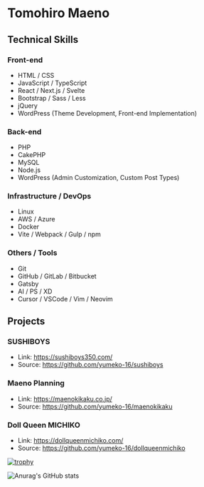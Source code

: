 # Tomohiro Maeno

## Technical Skills

### Front-end

- HTML / CSS
- JavaScript / TypeScript
- React / Next.js / Svelte
- Bootstrap / Sass / Less
- jQuery
- WordPress (Theme Development, Front-end Implementation)

### Back-end

- PHP
- CakePHP
- MySQL
- Node.js
- WordPress (Admin Customization, Custom Post Types)

### Infrastructure / DevOps

- Linux
- AWS / Azure
- Docker
- Vite / Webpack / Gulp / npm

### Others / Tools

- Git
- GitHub / GitLab / Bitbucket
- Gatsby
- AI / PS / XD
- Cursor / VSCode / Vim / Neovim

## Projects

### SUSHIBOYS

- Link: https://sushiboys350.com/
- Source: https://github.com/yumeko-16/sushiboys

### Maeno Planning

- Link: https://maenokikaku.co.jp/
- Source: https://github.com/yumeko-16/maenokikaku

### Doll Queen MICHIKO

- Link: https://dollqueenmichiko.com/
- Source: https://github.com/yumeko-16/dollqueenmichiko

[![trophy](https://github-profile-trophy.vercel.app/?username=ryo-ma)](https://github.com/yumeko-16/github-profile-trophy)

![Anurag's GitHub stats](https://github-readme-stats.vercel.app/api?username=yumeko-16&show_icons=true&theme=tokyonight)

<!--
**yumeko-16/yumeko-16** is a ✨ _special_ ✨ repository because its `README.md` (this file) appears on your GitHub profile.

Here are some ideas to get you started:

- 🔭 I’m currently working on ...
- 🌱 I’m currently learning ...
- 👯 I’m looking to collaborate on ...
- 🤔 I’m looking for help with ...
- 💬 Ask me about ...
- 📫 How to reach me: ...
- 😄 Pronouns: ...
- ⚡ Fun fact: ...
-->
